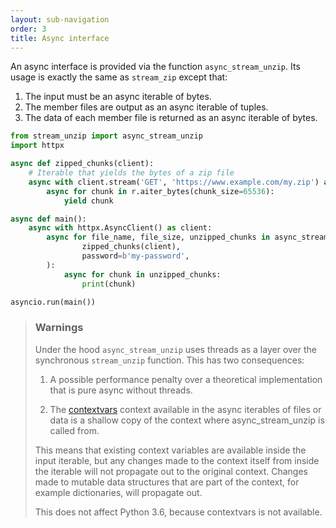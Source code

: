 ```yaml
---
layout: sub-navigation
order: 3
title: Async interface
---
```



An async interface is provided via the function `async_stream_unzip`. Its usage is exactly the same as `stream_zip` except that:

1. The input must be an async iterable of bytes.
2. The member files are output as an async iterable of tuples.
3. The data of each member file is returned as an async iterable of bytes.

```python
from stream_unzip import async_stream_unzip
import httpx

async def zipped_chunks(client):
    # Iterable that yields the bytes of a zip file
    async with client.stream('GET', 'https://www.example.com/my.zip') as r:
        async for chunk in r.aiter_bytes(chunk_size=65536):
            yield chunk

async def main():
    async with httpx.AsyncClient() as client:
        async for file_name, file_size, unzipped_chunks in async_stream_unzip(
                zipped_chunks(client),
                password=b'my-password',
        ):
            async for chunk in unzipped_chunks:
                print(chunk)

asyncio.run(main())
```

> ### Warnings
>
> Under the hood `async_stream_unzip` uses threads as a layer over the synchronous `stream_unzip` function. This has two consequences:
>
> 1. A possible performance penalty over a theoretical implementation that is pure async without threads.
>
> 2. The [contextvars](https://docs.python.org/3/library/contextvars.html) context available in the async iterables of files or data is a shallow copy of the context where async_stream_unzip is called from.
>
>   This means that existing context variables are available inside the input iterable, but any changes made to the context itself from inside the iterable will not propagate out to the original context. Changes made to mutable data structures that are part of the context, for example dictionaries, will propagate out.
>
>   This does not affect Python 3.6, because contextvars is not available.
